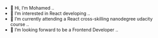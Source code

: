 - 👋 Hi, I’m Mohamed ..
- 👀 I’m interested in React developing ..
- 🌱 I’m currently attending a React cross-skilling nanodegree udacity course ..
- 💞️ I’m looking forward to be a Frontend Developer ..

<!---
MNM313/MNM313 is a ✨ special ✨ repository because its `README.md` (this file) appears on your GitHub profile.
You can click the Preview link to take a look at your changes.
--->
